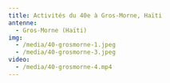 ```yaml
---
title: Activités du 40e à Gros-Morne, Haïti
antenne:
  - Gros-Morne (Haïti)
img:
  - /media/40-grosmorne-1.jpeg
  - /media/40-grosmorne-3.jpeg
video:
  - /media/40-grosmorne-4.mp4
---
```

